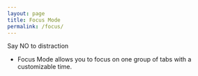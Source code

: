 ```yaml
---
layout: page
title: Focus Mode
permalink: /focus/
---
```


Say NO to distraction

- Focus Mode allows you to focus on one group of tabs with a customizable time.
